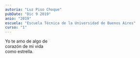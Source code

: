 ```yaml
---
autoria: "Luz Piso Choque"
pubDate: "Dic 9 2019"
anio: "2019"
escuela: "Escuela Técnica de la Universidad de Buenos Aires"
curso: "1"
---
```

Yo te amo de algo de\
corazón de mi vida\
como estrella.